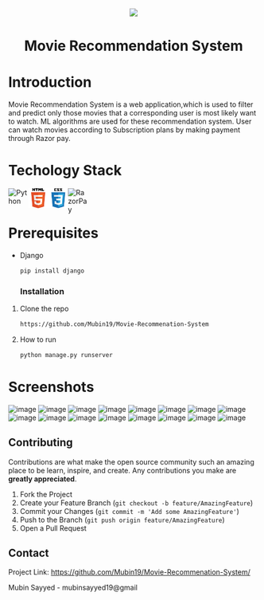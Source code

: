 <!-- # Movie Recommendation System -->

<!-- PROJECT LOGO -->
<br />
<p align="center">
  <a href="https://github.com/Mubin19/Movie-Recommenation-System/">
   <img src="https://encrypted-tbn0.gstatic.com/images?q=tbn:ANd9GcQvOrmeFzYgUgUyJHnVl8AxgIG6FjQuXEE0qw&usqp=CAU"/>
  </a>

  <h1 align="center"> Movie Recommendation System </h1>

 <!-- <p align="center">
    An simple pomodoro clock to enhance your productivity!
    <br />
    <br />
    <a href="https://pomodoro-817b5.web.app/">View Demo</a>
   
  </p>   -->
</p>


# Introduction

Movie Recommendation System is a web application,which is used to filter and predict only those movies that a
corresponding user is most likely want to watch. ML algorithms are used for these recommendation system. User
can watch movies according to Subscription plans by making payment through Razor pay.


# Techology Stack

<img align="left" alt="Python" width="40px" src="https://upload.wikimedia.org/wikipedia/commons/thumb/c/c3/Python-logo-notext.svg/1200px-Python-logo-notext.svg.png" />
<img align="left" alt="HTML5" width="40px" src="https://raw.githubusercontent.com/github/explore/80688e429a7d4ef2fca1e82350fe8e3517d3494d/topics/html/html.png" />
<img align="left" alt="CSS3" width="40px" src="https://raw.githubusercontent.com/github/explore/80688e429a7d4ef2fca1e82350fe8e3517d3494d/topics/css/css.png" />
<img align="left" alt="RazorPay" width="40px" src="https://upload.wikimedia.org/wikipedia/commons/b/b3/Razorpay_logo.webp" />





<br>
<br>

# Prerequisites

* Django
  ```sh
  pip install django
  ```
  
  ### Installation

1. Clone the repo
   ```sh
   https://github.com/Mubin19/Movie-Recommenation-System
   ```
2. How to run
   ```sh
   python manage.py runserver
   ```
# Screenshots

![image](https://github.com/Mubin19/Movie-Recommenation-System/assets/84974315/2b9764e1-13b6-4d0c-9003-0f54a7588b79)
![image](https://github.com/Mubin19/Movie-Recommenation-System/assets/84974315/436efa94-ebfe-47d6-9392-da677c890587)
![image](https://github.com/Mubin19/Movie-Recommenation-System/assets/84974315/9c14e77c-0c59-4045-a04a-46988219c24c)
![image](https://github.com/Mubin19/Movie-Recommenation-System/assets/84974315/073d5574-c607-4005-9d7e-0112a0032867)
![image](https://github.com/Mubin19/Movie-Recommenation-System/assets/84974315/7c2e75be-6467-4280-b6c9-5b8dda72cd42)
![image](https://github.com/Mubin19/Movie-Recommenation-System/assets/84974315/b1d856b6-64a7-4dc0-844d-0a24e1f224c8)
![image](https://github.com/Mubin19/Movie-Recommenation-System/assets/84974315/79c53fea-db44-4776-bc18-a274dfc19cb0)
![image](https://github.com/Mubin19/Movie-Recommenation-System/assets/84974315/46b05035-7b4d-405c-9774-0c31cf716608)
![image](https://github.com/Mubin19/Movie-Recommenation-System/assets/84974315/b91891e5-4504-4d10-a0c5-0db13721b82b)
![image](https://github.com/Mubin19/Movie-Recommenation-System/assets/84974315/386e033e-97a8-4cd4-a955-7ab204de7e4b)
![image](https://github.com/Mubin19/Movie-Recommenation-System/assets/84974315/b876c28b-4f6e-477b-bd44-ee6ef619a3c7)
![image](https://github.com/Mubin19/Movie-Recommenation-System/assets/84974315/2ccbd250-64f7-487e-9078-45da7b9be284)
![image](https://github.com/Mubin19/Movie-Recommenation-System/assets/84974315/d1b3ef1d-5825-473a-9ece-d83cadb79816)
![image](https://github.com/Mubin19/Movie-Recommenation-System/assets/84974315/24b6425c-62ce-40d1-8f96-d05623bd8153)
![image](https://github.com/Mubin19/Movie-Recommenation-System/assets/84974315/8fce12a7-7522-4356-b68b-4949556e15ea)
![image](https://github.com/Mubin19/Movie-Recommenation-System/assets/84974315/2c10a681-5497-486a-a46a-a6effdd91246)



   
## Contributing

Contributions are what make the open source community such an amazing place to be learn, inspire, and create. Any contributions you make are **greatly appreciated**.

1. Fork the Project
2. Create your Feature Branch (`git checkout -b feature/AmazingFeature`)
3. Commit your Changes (`git commit -m 'Add some AmazingFeature'`)
4. Push to the Branch (`git push origin feature/AmazingFeature`)
5. Open a Pull Request

## Contact

Project Link:    https://github.com/Mubin19/Movie-Recommenation-System/

Mubin Sayyed - mubinsayyed19@gmail

